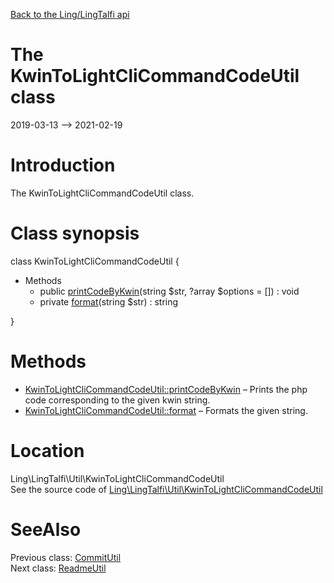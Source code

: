[Back to the Ling/LingTalfi api](https://github.com/lingtalfi/LingTalfi/blob/master/doc/api/Ling/LingTalfi.md)



The KwinToLightCliCommandCodeUtil class
================
2019-03-13 --> 2021-02-19






Introduction
============

The KwinToLightCliCommandCodeUtil class.



Class synopsis
==============


class <span class="pl-k">KwinToLightCliCommandCodeUtil</span>  {

- Methods
    - public [printCodeByKwin](https://github.com/lingtalfi/LingTalfi/blob/master/doc/api/Ling/LingTalfi/Util/KwinToLightCliCommandCodeUtil/printCodeByKwin.md)(string $str, ?array $options = []) : void
    - private [format](https://github.com/lingtalfi/LingTalfi/blob/master/doc/api/Ling/LingTalfi/Util/KwinToLightCliCommandCodeUtil/format.md)(string $str) : string

}






Methods
==============

- [KwinToLightCliCommandCodeUtil::printCodeByKwin](https://github.com/lingtalfi/LingTalfi/blob/master/doc/api/Ling/LingTalfi/Util/KwinToLightCliCommandCodeUtil/printCodeByKwin.md) &ndash; Prints the php code corresponding to the given kwin string.
- [KwinToLightCliCommandCodeUtil::format](https://github.com/lingtalfi/LingTalfi/blob/master/doc/api/Ling/LingTalfi/Util/KwinToLightCliCommandCodeUtil/format.md) &ndash; Formats the given string.





Location
=============
Ling\LingTalfi\Util\KwinToLightCliCommandCodeUtil<br>
See the source code of [Ling\LingTalfi\Util\KwinToLightCliCommandCodeUtil](https://github.com/lingtalfi/LingTalfi/blob/master/Util/KwinToLightCliCommandCodeUtil.php)



SeeAlso
==============
Previous class: [CommitUtil](https://github.com/lingtalfi/LingTalfi/blob/master/doc/api/Ling/LingTalfi/Util/CommitUtil.md)<br>Next class: [ReadmeUtil](https://github.com/lingtalfi/LingTalfi/blob/master/doc/api/Ling/LingTalfi/Util/ReadmeUtil.md)<br>
